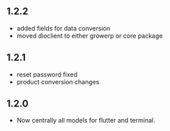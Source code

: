 ## 1.2.2
* added fields for data conversion
* moved dioclient to either growerp or core package

## 1.2.1
* reset password fixed
* product conversion changes

## 1.2.0
* Now centrally all models for flutter and terminal.


